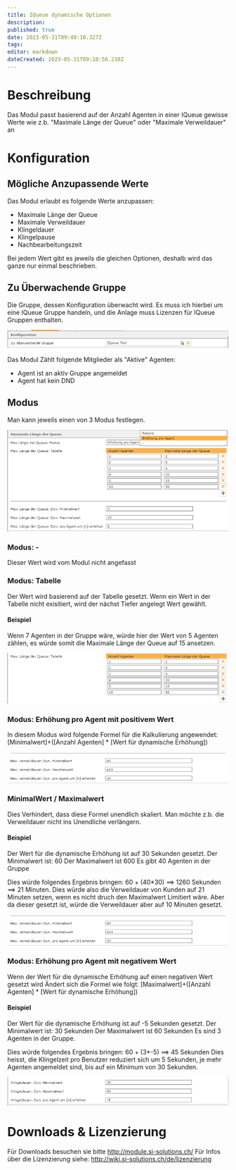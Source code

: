 ```yaml
---
title: IQueue dynamische Optionen
description: 
published: true
date: 2023-05-31T09:49:10.327Z
tags: 
editor: markdown
dateCreated: 2023-05-31T09:10:56.210Z
---
```


# Beschreibung
Das Modul passt basierend auf der Anzahl Agenten in einer IQueue gewisse Werte wie z.b. "Maximale Länge der Queue" oder "Maximale Verweildauer" an

# Konfiguration

## Mögliche Anzupassende Werte
Das Modul erlaubt es folgende Werte anzupassen:

- Maximale Länge der Queue
- Maximale Verweildauer
- Klingeldauer
- Klingelpause
- Nachbearbeitungszeit

Bei jedem Wert gibt es jeweils die gleichen Optionen, deshalb wird das ganze nur einmal beschrieben.

## Zu Überwachende Gruppe

Die Gruppe, dessen Konfiguration überwacht wird. Es muss ich hierbei um eine IQueue Gruppe handeln, und die Anlage muss Lizenzen für IQueue Gruppen enthalten.

![1.PNG](/uploads/dynamic-iqueue-config/1.PNG)


Das Modul Zählt folgende Mitglieder als "Aktive" Agenten:

- Agent ist an aktiv Gruppe angemeldet
- Agent hat kein DND

## Modus

Man kann jeweils einen von 3 Modus festlegen.

![2.PNG](/uploads/dynamic-iqueue-config/2.PNG)


### Modus: -
Dieser Wert wird vom Modul nicht angefasst

### Modus: Tabelle
Der Wert wird basierend auf der Tabelle gesetzt.
Wenn ein Wert in der Tabelle nicht exisitiert, wird der nächst Tiefer angelegt Wert gewählt.

#### Beispiel

Wenn 7 Agenten in der Gruppe wäre, würde hier der Wert von 5 Agenten zählen, es würde somit die Maximale Länge der Queue auf 15 ansetzen.

![3.PNG](/uploads/dynamic-iqueue-config/3.PNG)

### Modus: Erhöhung pro Agent mit positivem Wert

In diesem Modus wird folgende Formel für die Kalkulierung angewendet:
\[Minimalwert\]+(\[Anzahl Agenten\] \* \[Wert für dynamische Erhöhung\])

![4.PNG](/uploads/dynamic-iqueue-config/4.PNG)

### MinimalWert / Maximalwert
Dies Verhindert, dass diese Formel unendlich skaliert.
Man möchte z.b. die Verweildauer nicht ins Unendliche verlängern.

#### Beispiel
Der Wert für die dynamische Erhöhung ist auf 30 Sekunden gesetzt. 
Der Minimalwert ist: 60
Der Maximalwert ist 600
Es gibt 40 Agenten in der Gruppe

Dies würde folgendes Ergebnis bringen: 60 + (40\*30) ==> 1260 Sekunden ==> 21 Minuten.
Dies würde also die Verweildauer von Kunden auf 21 Minuten setzen, wenn es nicht druch den Maximalwert Limitiert wäre. Aber da dieser gesetzt ist, würde die Verweildauer aber auf 10 Minuten gesetzt.

![4.PNG](/uploads/dynamic-iqueue-config/4.PNG)

### Modus: Erhöhung pro Agent mit negativem Wert
Wenn der Wert für die dynamische Erhöhung auf einen negativen Wert gesetzt wird Ändert sich die Formel wie folgt:
\[Maximalwert\]+(\[Anzahl Agenten\] \* \[Wert für dynamische Erhöhung\])

#### Beispiel
Der Wert für die dynamische Erhöhung ist auf -5 Sekunden gesetzt. 
Der Minimalwert ist: 30 Sekunden
Der Maximalwert ist 60 Sekunden
Es sind 3 Agenten in der Gruppe.

Dies würde folgendes Ergebnis bringen: 60 + (3\*-5) ==> 45 Sekunden
Dies heisst, die Klingelzeit pro Benutzer reduziert sich um 5 Sekunden, je mehr Agenten angemeldet sind, bis auf ein Minimum von 30 Sekunden.

![5.PNG](/uploads/dynamic-iqueue-config/5.PNG)


# Downloads & Lizenzierung
Für Downloads besuchen sie bitte http://module.si-solutions.ch/
Für Infos über die Lizenzierung siehe: http://wiki.si-solutions.ch/de/lizenzierung